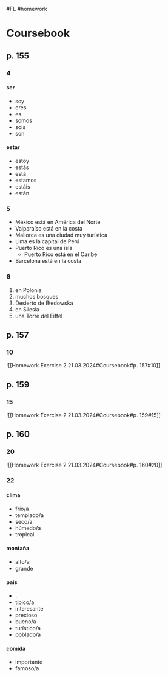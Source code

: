#FL #homework 

# Coursebook
## p. 155
### 4
#### ser
- soy
- eres
- es
- somos
- sois
- son

#### estar
- estoy
- estás
- está
- estamos
- estáis
- están

### 5
- México está en América del Norte
- Valparaíso está en la costa
- Mallorca es una ciudad muy turística
- Lima es la capital de Perú
- Puerto Rico es una isla
	- Puerto Rico está en el Caribe
- Barcelona está en la costa

### 6
1.  en Polonia
2. muchos bosques
3. Desierto de Błedowska
4. en Silesia
5. una Torre del Eiffel

## p. 157
### 10
![[Homework Exercise 2 21.03.2024#Coursebook#p. 157#10]]

## p. 159
### 15
![[Homework Exercise 2 21.03.2024#Coursebook#p. 159#15]]

## p. 160
### 20
![[Homework Exercise 2 21.03.2024#Coursebook#p. 160#20]]

### 22
#### clima
- frío/a
- templado/a
- seco/a
- húmedo/a
- tropical

#### montaña
- alto/a
- grande

#### país
- .
- típico/a
- interesante
- precioso
- bueno/a
- turístico/a
- poblado/a

#### comida
- importante
- famoso/a
